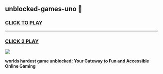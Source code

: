 
## unblocked-games-uno 👋
<h3>
<a href="https://premium.freeplayer.one?title=unblocked-games-uno&ref=14F">CLICK TO PLAY</a></h3>
<hr>

<h3>
<a href="https://premium.freeplayer.one?title=unblocked-games-uno&ref=14F">CLICK 2 PLAY</a>
  
</h3>

<a href="https://premium.freeplayer.one?title=unblocked-games-uno&ref=12F/"><img src="https://clearcache.store/games.png"></a>


**worlds hardest game unblocked: Your Gateway to Fun and Accessible Online Gaming**
